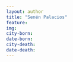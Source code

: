 ```yaml
---
layout: author
title: "Senén Palacios"
feature: 
img:
city-born: 
date-born: 
city-death: 
date-death:
---
```


